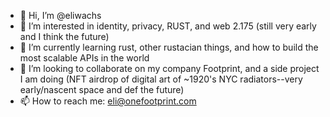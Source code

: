 - 👋 Hi, I’m @eliwachs
- 👀 I’m interested in identity, privacy, RUST, and web 2.175 (still very early and I think the future) 
- 🌱 I’m currently learning rust, other rustacian things, and how to build the most scalable APIs in the world
- 💞️ I’m looking to collaborate on my company Footprint, and a side project I am doing (NFT airdrop of digital art of ~1920's NYC radiators--very early/nascent space and def the future)
- 📫 How to reach me: eli@onefootprint.com

<!---
eliwachs/eliwachs is a ✨ special ✨ repository because its `README.md` (this file) appears on your GitHub profile.
You can click the Preview link to take a look at your changes.
--->
